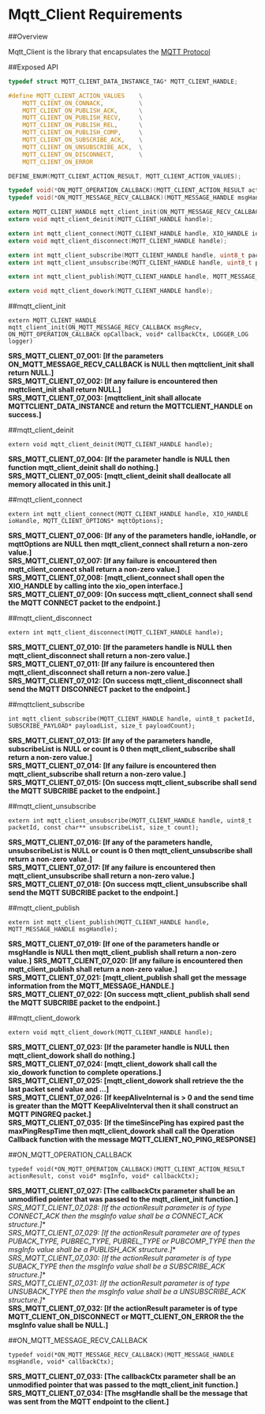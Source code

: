 # Mqtt_Client Requirements

##Overview

Mqtt_Client is the library that encapsulates the [MQTT Protocol](http://mqtt.org/documentation)

##Exposed API

```C
typedef struct MQTT_CLIENT_DATA_INSTANCE_TAG* MQTT_CLIENT_HANDLE;

#define MQTT_CLIENT_ACTION_VALUES    \
    MQTT_CLIENT_ON_CONNACK,          \
    MQTT_CLIENT_ON_PUBLISH_ACK,      \
    MQTT_CLIENT_ON_PUBLISH_RECV,     \
    MQTT_CLIENT_ON_PUBLISH_REL,      \
    MQTT_CLIENT_ON_PUBLISH_COMP,     \
    MQTT_CLIENT_ON_SUBSCRIBE_ACK,    \
    MQTT_CLIENT_ON_UNSUBSCRIBE_ACK,  \
    MQTT_CLIENT_ON_DISCONNECT,       \
    MQTT_CLIENT_ON_ERROR

DEFINE_ENUM(MQTT_CLIENT_ACTION_RESULT, MQTT_CLIENT_ACTION_VALUES);

typedef void(*ON_MQTT_OPERATION_CALLBACK)(MQTT_CLIENT_ACTION_RESULT actionResult, const void* msgInfo, void* callbackCtx);
typedef void(*ON_MQTT_MESSAGE_RECV_CALLBACK)(MQTT_MESSAGE_HANDLE msgHandle, void* callbackCtx);

extern MQTT_CLIENT_HANDLE mqtt_client_init(ON_MQTT_MESSAGE_RECV_CALLBACK msgRecv, ON_MQTT_OPERATION_CALLBACK opCallback, void* callbackCtx, LOGGER_LOG logger);
extern void mqtt_client_deinit(MQTT_CLIENT_HANDLE handle);

extern int mqtt_client_connect(MQTT_CLIENT_HANDLE handle, XIO_HANDLE ioHandle, MQTT_CLIENT_OPTIONS* mqttOptions);
extern void mqtt_client_disconnect(MQTT_CLIENT_HANDLE handle);

extern int mqtt_client_subscribe(MQTT_CLIENT_HANDLE handle, uint8_t packetId, SUBSCRIBE_PAYLOAD* payloadList, size_t payloadCount);
extern int mqtt_client_unsubscribe(MQTT_CLIENT_HANDLE handle, uint8_t packetId, const char** unsubscribeTopic, size_t payloadCount);

extern int mqtt_client_publish(MQTT_CLIENT_HANDLE handle, MQTT_MESSAGE_HANDLE msgHandle);

extern void mqtt_client_dowork(MQTT_CLIENT_HANDLE handle);
```

##mqtt_client_init
```
extern MQTT_CLIENT_HANDLE mqtt_client_init(ON_MQTT_MESSAGE_RECV_CALLBACK msgRecv, ON_MQTT_OPERATION_CALLBACK opCallback, void* callbackCtx, LOGGER_LOG logger)
```
**SRS_MQTT_CLIENT_07_001: [**If the parameters ON_MQTT_MESSAGE_RECV_CALLBACK is NULL then mqttclient_init shall return NULL.**]**  
**SRS_MQTT_CLIENT_07_002: [**If any failure is encountered then mqttclient_init shall return NULL.**]**  
**SRS_MQTT_CLIENT_07_003: [**mqttclient_init shall allocate MQTTCLIENT_DATA_INSTANCE and return the MQTTCLIENT_HANDLE on success.**]**  

##mqtt_client_deinit
```
extern void mqtt_client_deinit(MQTT_CLIENT_HANDLE handle);
```
**SRS_MQTT_CLIENT_07_004: [**If the parameter handle is NULL then function mqtt_client_deinit shall do nothing.**]**  
**SRS_MQTT_CLIENT_07_005: [**mqtt_client_deinit shall deallocate all memory allocated in this unit.**]**  
 
##mqtt_client_connect
```
extern int mqtt_client_connect(MQTT_CLIENT_HANDLE handle, XIO_HANDLE ioHandle, MQTT_CLIENT_OPTIONS* mqttOptions);
```
**SRS_MQTT_CLIENT_07_006: [**If any of the parameters handle, ioHandle, or mqttOptions are NULL then mqtt_client_connect shall return a non-zero value.**]**  
**SRS_MQTT_CLIENT_07_007: [**If any failure is encountered then mqtt_client_connect shall return a non-zero value.**]**  
**SRS_MQTT_CLIENT_07_008: [**mqtt_client_connect shall open the XIO_HANDLE by calling into the xio_open interface.**]**  
**SRS_MQTT_CLIENT_07_009: [**On success mqtt_client_connect shall send the MQTT CONNECT packet to the endpoint.**]**  

##mqtt_client_disconnect
```
extern int mqtt_client_disconnect(MQTT_CLIENT_HANDLE handle);
```
**SRS_MQTT_CLIENT_07_010: [**If the parameters handle is NULL then mqtt_client_disconnect shall return a non-zero value.**]**  
**SRS_MQTT_CLIENT_07_011: [**If any failure is encountered then mqtt_client_disconnect shall return a non-zero value.**]**  
**SRS_MQTT_CLIENT_07_012: [**On success mqtt_client_disconnect shall send the MQTT DISCONNECT packet to the endpoint.**]**  

##mqttclient_subscribe
```
int mqtt_client_subscribe(MQTT_CLIENT_HANDLE handle, uint8_t packetId, SUBSCRIBE_PAYLOAD* payloadList, size_t payloadCount);
```
**SRS_MQTT_CLIENT_07_013: [**If any of the parameters handle, subscribeList is NULL or count is 0 then mqtt_client_subscribe shall return a non-zero value.**]**  
**SRS_MQTT_CLIENT_07_014: [**If any failure is encountered then mqtt_client_subscribe shall return a non-zero value.**]**  
**SRS_MQTT_CLIENT_07_015: [**On success mqtt_client_subscribe shall send the MQTT SUBCRIBE packet to the endpoint.**]**  

##mqtt_client_unsubscribe
```
extern int mqtt_client_unsubscribe(MQTT_CLIENT_HANDLE handle, uint8_t packetId, const char** unsubscribeList, size_t count);
```
**SRS_MQTT_CLIENT_07_016: [**If any of the parameters handle, unsubscribeList is NULL or count is 0 then mqtt_client_unsubscribe shall return a non-zero value.**]**  
**SRS_MQTT_CLIENT_07_017: [**If any failure is encountered then mqtt_client_unsubscribe shall return a non-zero value.**]**  
**SRS_MQTT_CLIENT_07_018: [**On success mqtt_client_unsubscribe shall send the MQTT SUBCRIBE packet to the endpoint.**]**  

##mqtt_client_publish
```
extern int mqtt_client_publish(MQTT_CLIENT_HANDLE handle, MQTT_MESSAGE_HANDLE msgHandle);
```
**SRS_MQTT_CLIENT_07_019: [**If one of the parameters handle or msgHandle is NULL then mqtt_client_publish shall return a non-zero value.**]**
**SRS_MQTT_CLIENT_07_020: [**If any failure is encountered then mqtt_client_publish shall return a non-zero value.**]**
**SRS_MQTT_CLIENT_07_021: [**mqtt_client_publish shall get the message information from the MQTT_MESSAGE_HANDLE.**]**
**SRS_MQTT_CLIENT_07_022: [**On success mqtt_client_publish shall send the MQTT SUBCRIBE packet to the endpoint.**]**

##mqtt_client_dowork
```
extern void mqtt_client_dowork(MQTT_CLIENT_HANDLE handle);
```
**SRS_MQTT_CLIENT_07_023: [**If the parameter handle is NULL then mqtt_client_dowork shall do nothing.**]**  
**SRS_MQTT_CLIENT_07_024: [**mqtt_client_dowork shall call the xio_dowork function to complete operations.**]**  
**SRS_MQTT_CLIENT_07_025: [**mqtt_client_dowork shall retrieve the  the last packet send value and ...**]**  
**SRS_MQTT_CLIENT_07_026: [**If keepAliveInternal is > 0 and the send time is greater than the MQTT KeepAliveInterval then it shall construct an MQTT PINGREQ packet.**]**  
**SRS_MQTT_CLIENT_07_035: [**If the timeSincePing has expired past the maxPingRespTime then mqtt_client_dowork shall call the Operation Callback function with the message MQTT_CLIENT_NO_PING_RESPONSE**]**  

##ON_MQTT_OPERATION_CALLBACK
```
typedef void(*ON_MQTT_OPERATION_CALLBACK)(MQTT_CLIENT_ACTION_RESULT actionResult, const void* msgInfo, void* callbackCtx);
```
**SRS_MQTT_CLIENT_07_027: [**The callbackCtx parameter shall be an unmodified pointer that was passed to the mqtt_client_init function.**]**  
**SRS_MQTT_CLIENT_07_028: [**If the actionResult parameter is of type CONNECT_ACK then the msgInfo value shall be a CONNECT_ACK* structure.**]**  
**SRS_MQTT_CLIENT_07_029: [**If the actionResult parameter are of types PUBACK_TYPE, PUBREC_TYPE, PUBREL_TYPE or PUBCOMP_TYPE then the msgInfo value shall be a PUBLISH_ACK* structure.**]**  
**SRS_MQTT_CLIENT_07_030: [**If the actionResult parameter is of type SUBACK_TYPE then the msgInfo value shall be a SUBSCRIBE_ACK* structure.**]**  
**SRS_MQTT_CLIENT_07_031: [**If the actionResult parameter is of type UNSUBACK_TYPE then the msgInfo value shall be a UNSUBSCRIBE_ACK* structure.**]**  
**SRS_MQTT_CLIENT_07_032: [**If the actionResult parameter is of type MQTT_CLIENT_ON_DISCONNECT or MQTT_CLIENT_ON_ERROR the the msgInfo value shall be NULL.**]**  

##ON_MQTT_MESSAGE_RECV_CALLBACK
```
typedef void(*ON_MQTT_MESSAGE_RECV_CALLBACK)(MQTT_MESSAGE_HANDLE msgHandle, void* callbackCtx);
```
**SRS_MQTT_CLIENT_07_033: [**The callbackCtx parameter shall be an unmodified pointer that was passed to the mqtt_client_init function.**]**  
**SRS_MQTT_CLIENT_07_034: [**The msgHandle shall be the message that was sent from the MQTT endpoint to the client.**]**  
